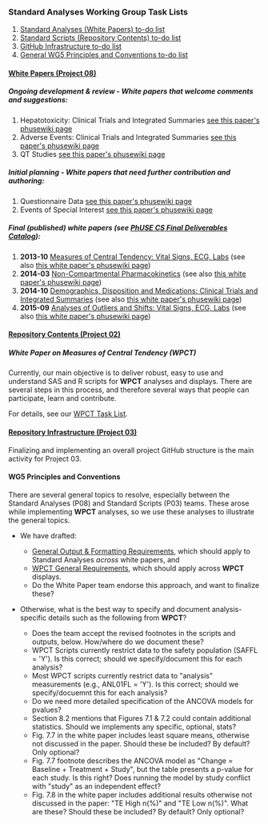 ### Standard Analyses Working Group Task Lists

1. [Standard Analyses (White Papers) to-do list](#white-papers-project-08)
2. [Standard Scripts (Repository Contents) to-do list](#repository-contents-project-02)
3. [GitHub Infrastructure to-do list](#repository-infrastructure-project-03)
4. [General WG5 Principles and Conventions to-do list](#wg5-principles-and-conventions)

#### [White Papers (Project 08)](http://www.phusewiki.org/wiki/index.php?title=WG5_Project_08)

##### Ongoing development & review - White papers that welcome comments and suggestions:

1. Hepatotoxicity: Clinical Trials and Integrated Summaries [see this paper's phusewiki page](http://www.phusewiki.org/wiki/index.php?title=SS_P08_Hepatotoxicity_White_Paper)
2. Adverse Events: Clinical Trials and Integrated Summaries [see this paper's phusewiki page](http://www.phusewiki.org/wiki/index.php?title=SS_P08_Adverse_Events_White_Paper)
3. QT Studies [see this paper's phusewiki page](http://www.phusewiki.org/wiki/index.php?title=SS_P08_QT_Studies_White_Paper)

##### Initial planning - White papers that need further contribution and authoring:

1. Questionnaire Data [see this paper's phusewiki page](http://www.phusewiki.org/wiki/index.php?title=SS_P08_Questionnaire_White_Paper)
2. Events of Special Interest [see this paper's phusewiki page](http://www.phusewiki.org/wiki/index.php?title=SS_P08_Events_of_Special_Interest_White_Paper)

##### Final (published) white papers (see [PhUSE CS Final Deliverables Catalog](http://www.phuse.eu/CSS-deliverables.aspx)):

1. **2013-10** [Measures of Central Tendency: Vital Signs, ECG, Labs](http://www.phusewiki.org/wiki/images/4/48/CSS_WhitePaper_CentralTendency_v1.0.pdf) (see also [this white paper's phusewiki page](http://www.phusewiki.org/wiki/index.php?title=SS_P08_Central_Tendency_White_Paper))
4. **2014-03** [Non-Compartmental Pharmacokinetics](http://www.phusewiki.org/wiki/images/e/ed/PhUSE_CSS_WhitePaper_PK_final_25March2014.pdf) (see also [this white paper's phusewiki page](http://www.phusewiki.org/wiki/index.php?title=SS_P08_PK_White_Paper))
5. **2014-10** [Demographics, Disposition and Medications: Clinical Trials and Integrated Summaries](http://www.phusewiki.org/wiki/images/c/c9/CSS_WhitePaper_DemoDispMed_v1.0.pdf) (see also [this white paper's phusewiki page](http://www.phusewiki.org/wiki/index.php?title=SS_P08_Demographics,_Disposition,_Medications_White_Paper))
2. **2015-09** [Analyses of Outliers and Shifts: Vital Signs, ECG, Labs](http://www.phusewiki.org/wiki/images/9/95/CS_WhitePaper_OutliersShifts_v1.0.pdf) (see also [this white paper's phusewiki page](http://www.phusewiki.org/wiki/index.php?title=SS_P08_Outliers/Shifts_White_Paper))

#### [Repository Contents (Project 02)](http://www.phusewiki.org/wiki/index.php?title=WG5_Project_02)

##### White Paper on Measures of Central Tendency (WPCT)

Currently, our main objective is to deliver robust, easy to use and understand SAS and R scripts for **WPCT** analyses and displays. There are several steps in this process, and therefore several ways that people can participate, learn and contribute.

For details, see our [WPCT Task List](http://github.com/phuse-org/phuse-scripts/blob/master/whitepapers/WPCT/TODO.md).

#### [Repository Infrastructure (Project 03)](http://www.phusewiki.org/wiki/index.php?title=WG5_Project_03)

Finalizing and implementing an overall project GitHub structure is the main activity for Project 03.

#### WG5 Principles and Conventions

There are several general topics to resolve, especially between the Standard Analyses (P08) and Standard Scripts (P03) teams. These arose while implementing **WPCT** analyses, so we use these analyses to illustrate the general topics.

* We have drafted:
  * [General Output & Formatting Requirements](https://github.com/phuse-org/phuse-scripts/blob/master/whitepapers/specification/CS_General_OutputandFormattingRequirements.docx), which should apply to Standard Analyses *across* white papers, and
  * [WPCT General Requirements](https://github.com/phuse-org/phuse-scripts/blob/master/whitepapers/specification/CS_General_CentralTendencyRequirements.docx), which should apply across **WPCT** displays.
  * Do the White Paper team endorse this approach, and want to finalize these?

* Otherwise, what is the best way to specify and document analysis-specific details such as the following from **WPCT**?
  * Does the team accept the revised footnotes in the scripts and outputs, below. How/where do we document these?
  * WPCT Scripts currently restrict data to the safety population (SAFFL = 'Y'). Is this correct; should we specify/document this for each analysis?
  * Most WPCT scripts currently restrict data to "analysis" measurements (e.g., ANL01FL = 'Y'). Is this correct; should we specify/docuemnt this for each analysis?
  * Do we need more detailed specification of the ANCOVA models for pvalues?
  * Section 8.2 mentions that Figures 7.1 & 7.2 could contain additional statistics. Should we implements any specific, optional, stats?
  * Fig. 7.7 in the white paper includes least square means, otherwise not discussed in the paper. Should these be included? By default? Only optional?
  * Fig. 7.7 footnote describes the ANCOVA model as "Change = Baseline + Treatment + Study", but the table presents a p-value for each study. Is this right? Does running the model by study conflict with "study" as an independent effect?
  * Fig. 7.8 in the white paper includes additional results otherwise not discussed in the paper: "TE High n(%)" and "TE Low n(%)". What are these? Should these be included? By default? Only optional?
